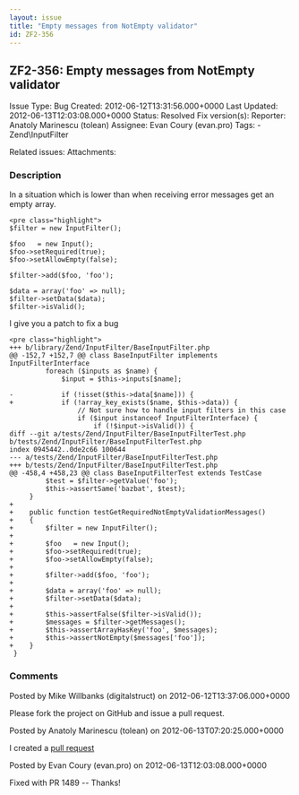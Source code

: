 ```yaml
---
layout: issue
title: "Empty messages from NotEmpty validator"
id: ZF2-356
---
```


ZF2-356: Empty messages from NotEmpty validator
-----------------------------------------------

 Issue Type: Bug Created: 2012-06-12T13:31:56.000+0000 Last Updated: 2012-06-13T12:03:08.000+0000 Status: Resolved Fix version(s): 
 Reporter:  Anatoly Marinescu (tolean)  Assignee:  Evan Coury (evan.pro)  Tags: - Zend\\InputFilter
 
 Related issues: 
 Attachments: 
### Description

In a situation which is lower than when receiving error messages get an empty array.

 
    <pre class="highlight">
    $filter = new InputFilter();
    
    $foo   = new Input();
    $foo->setRequired(true);
    $foo->setAllowEmpty(false);
    
    $filter->add($foo, 'foo');
    
    $data = array('foo' => null);
    $filter->setData($data);
    $filter->isValid();


I give you a patch to fix a bug

 
    <pre class="highlight">
    +++ b/library/Zend/InputFilter/BaseInputFilter.php
    @@ -152,7 +152,7 @@ class BaseInputFilter implements InputFilterInterface
             foreach ($inputs as $name) {
                 $input = $this->inputs[$name];
     
    -            if (!isset($this->data[$name])) {
    +            if (!array_key_exists($name, $this->data)) {
                     // Not sure how to handle input filters in this case
                     if ($input instanceof InputFilterInterface) {
                         if (!$input->isValid()) {
    diff --git a/tests/Zend/InputFilter/BaseInputFilterTest.php b/tests/Zend/InputFilter/BaseInputFilterTest.php
    index 0945442..0de2c66 100644
    --- a/tests/Zend/InputFilter/BaseInputFilterTest.php
    +++ b/tests/Zend/InputFilter/BaseInputFilterTest.php
    @@ -458,4 +458,23 @@ class BaseInputFilterTest extends TestCase
             $test = $filter->getValue('foo');
             $this->assertSame('bazbat', $test);
         }
    +
    +    public function testGetRequiredNotEmptyValidationMessages()
    +    {
    +        $filter = new InputFilter();
    +
    +        $foo   = new Input();
    +        $foo->setRequired(true);
    +        $foo->setAllowEmpty(false);
    +
    +        $filter->add($foo, 'foo');
    +
    +        $data = array('foo' => null);
    +        $filter->setData($data);
    +
    +        $this->assertFalse($filter->isValid());
    +        $messages = $filter->getMessages();
    +        $this->assertArrayHasKey('foo', $messages);
    +        $this->assertNotEmpty($messages['foo']);
    +    }
     }


 

 

### Comments

Posted by Mike Willbanks (digitalstruct) on 2012-06-12T13:37:06.000+0000

Please fork the project on GitHub and issue a pull request.

 

 

Posted by Anatoly Marinescu (tolean) on 2012-06-13T07:20:25.000+0000

I created a [pull request](https://github.com/zendframework/zf2/pull/1489)

 

 

Posted by Evan Coury (evan.pro) on 2012-06-13T12:03:08.000+0000

Fixed with PR 1489 -- Thanks!

 

 